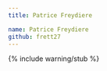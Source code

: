 ```yaml
---
title: Patrice Freydiere

name: Patrice Freydiere
github: frett27
---
```


{% include warning/stub %}
